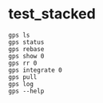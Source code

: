 # test_stacked

```
gps ls
gps status
gps rebase
gps show 0
gps rr 0
gps integrate 0
gps pull
gps log
gps --help
```
